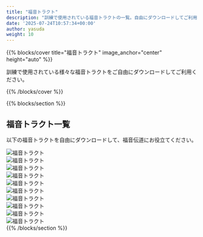 ```yaml
---
title: "福音トラクト"
description: "訓練で使用されている福音トラクトの一覧。自由にダウンロードしてご利用いただけます。"
date: '2025-07-24T10:57:34+00:00'
author: yasuda
weight: 10
---
```


{{% blocks/cover title="福音トラクト" image_anchor="center" height="auto" %}}
<p class="lead mt-5">
  訓練で使用されている様々な福音トラクトをご自由にダウンロードしてご利用ください。
</p>
{{% /blocks/cover %}}

{{% blocks/section %}}
<div class="col-12">
<h2 class="text-center">福音トラクト一覧</h2>
<p class="text-center">以下の福音トラクトを自由にダウンロードして、福音伝道にお役立てください。</p>
</div>

<div class="row">
  <div class="col-md-6 mb-4">
    <img src="/wp-content/uploads/1393d6d99dbc535a8fc51500923555c2.webp" class="img-fluid rounded" alt="福音トラクト">
  </div>
  <div class="col-md-6 mb-4">
    <img src="/wp-content/uploads/07b943742e953b0f4e29b0d31ddcc86f.webp" class="img-fluid rounded" alt="福音トラクト">
  </div>
  <div class="col-md-6 mb-4">
    <img src="/wp-content/uploads/10.png" class="img-fluid rounded" alt="福音トラクト">
  </div>
  <div class="col-md-6 mb-4">
    <img src="/wp-content/uploads/14.png" class="img-fluid rounded" alt="福音トラクト">
  </div>
  <div class="col-md-6 mb-4">
    <img src="/wp-content/uploads/1-1.png" class="img-fluid rounded" alt="福音トラクト">
  </div>
  <div class="col-md-6 mb-4">
    <img src="/wp-content/uploads/5-1.png" class="img-fluid rounded" alt="福音トラクト">
  </div>
  <div class="col-md-6 mb-4">
    <img src="/wp-content/uploads/00d199d12d8a782cadae81c936c29dcb.webp" class="img-fluid rounded" alt="福音トラクト">
  </div>
  <div class="col-md-6 mb-4">
    <img src="/wp-content/uploads/a200e354933f7c9f0e9d5bf048c8e3dc.webp" class="img-fluid rounded" alt="福音トラクト">
  </div>
  <div class="col-md-6 mb-4">
    <img src="/wp-content/uploads/8f598f7e6338f924c5ae8f7a0f1a5316.webp" class="img-fluid rounded" alt="福音トラクト">
  </div>
  <div class="col-md-6 mb-4">
    <img src="/wp-content/uploads/e1eb18d5892283c6ce32ae6aa9a2a886.webp" class="img-fluid rounded" alt="福音トラクト">
  </div>
</div>
{{% /blocks/section %}}